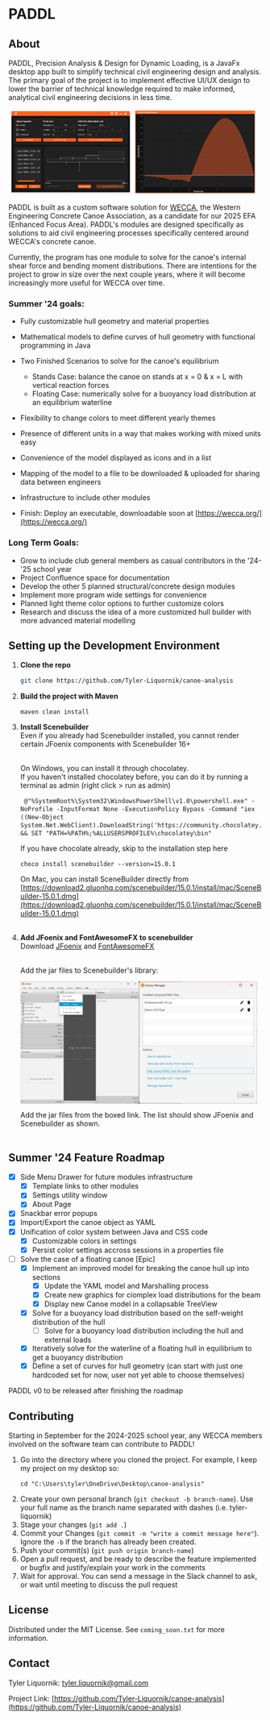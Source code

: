 # PADDL

## About
PADDL, Precision Analysis & Design for Dynamic Loading, is a JavaFx desktop app built to simplify technical civil engineering design and analysis. The primary goal of the project is to implement effective UI/UX design to lower the barrier of technical knowledge required to make informed, analytical civil engineering decisions in less time.

<div style="display: flex; flex-direction: row;">
    <img src="images/UI.png" alt="UI" style="width: 49%;" />
    <img src="images/graph.png" alt="graph" style="width: 49%;" />
</div>

PADDL is built as a custom software solution for [WECCA](https://wecca.org/), the Western Engineering Concrete Canoe Association, as a candidate for our 2025 EFA (Enhanced Focus Area). PADDL's modules are designed specifically as solutions to aid civil engineering processes specifically centered around WECCA's concrete canoe.

Currently, the program has one module to solve for the canoe's internal shear force and bending moment distributions. There are intentions for the project to grow in size over the next couple years, where it will become increasingly more useful for WECCA over time.

### Summer '24 goals:
- Fully customizable hull geometry and material properties
- Mathematical models to define curves of hull geometry with functional programming in Java
- Two Finished Scenarios to solve for the canoe's equilibrium
    - Stands Case: balance the canoe on stands at x = 0 & x = L with vertical reaction forces
    - Floating Case: numerically solve for a buoyancy load distribution at an equilibrium waterline
- Flexibility to change colors to meet different yearly themes
- Presence of different units in a way that makes working with mixed units easy
- Convenience of the model displayed as icons and in a list
- Mapping of the model to a file to be downloaded & uploaded for sharing data between engineers
- Infrastructure to include other modules

- Finish: Deploy an executable, downloadable soon at [https://wecca.org/](https://wecca.org/)

### Long Term Goals:
- Grow to include club general members as casual contributors in the '24-'25 school year
- Project Confluence space for documentation
- Develop the other 5 planned structural/concrete design modules
- Implement more program wide settings for convenience
- Planned light theme color options to further customize colors
- Research and discuss the idea of a more customized hull builder with more advanced material modelling

## Setting up the Development Environment

1. <b>Clone the repo</b>
   ```sh
   git clone https://github.com/Tyler-Liquornik/canoe-analysis
   ```
2. <b>Build the project with Maven</b>
   ```
   maven clean install
   ```
3. <b>Install Scenebuilder</b> <br/>
   Even if you already had Scenebuilder installed, you cannot render certain JFoenix components with Scenebuilder 16+ <br/> <br/>
   
   On Windows, you can install it through chocolatey. <br/>
   If you haven't installed chocolatey before, you can do it by running a terminal as admin (right click > run as admin)
   ```
    @"%SystemRoot%\System32\WindowsPowerShell\v1.0\powershell.exe" -NoProfile -InputFormat None -ExecutionPolicy Bypass -Command "iex ((New-Object System.Net.WebClient).DownloadString('https://community.chocolatey.org/install.ps1'))" && SET "PATH=%PATH%;%ALLUSERSPROFILE%\chocolatey\bin"
   ```
   If you have chocolate already, skip to the installation step here
   ```
   choco install scenebuilder --version=15.0.1
   ```
   
   On Mac, you can install SceneBuilder directly from <br/>
   [https://download2.gluonhq.com/scenebuilder/15.0.1/install/mac/SceneBuilder-15.0.1.dmg](https://download2.gluonhq.com/scenebuilder/15.0.1/install/mac/SceneBuilder-15.0.1.dmg) <br/> <br/>
    
4. <b>Add JFoenix and FontAwesomeFX to scenebuilder</b><br/>
   Download [JFoenix](https://jar-download.com/artifacts/com.jfoenix/jfoenix/9.0.10/source-code) and [FontAwesomeFX](https://jar-download.com/artifacts/de.jensd/fontawesomefx/8.2/source-code) </br> <br/>

   Add the jar files to Scenebuilder's library:

   <div style="display: flex; flex-direction: row;">
    <img src="images/settings.png" alt="UI" style="width: 49%;" />
    <img src="images/libraries.png" alt="graph" style="width: 49%;" />
   </div>

   Add the jar files from the boxed link. The list should show JFoenix and Scenebuilder as shown. </br> <br/>

## Summer '24 Feature Roadmap

- [X] Side Menu Drawer for future modules infrastructure
    - [X] Template links to other modules
    - [X] Settings utility window
    - [X] About Page
- [X] Snackbar error popups
- [X] Import/Export the canoe object as YAML
- [X] Unification of color system between Java and CSS code
  - [X] Customizable colors in settings
  - [X] Persist color settings accross sessions in a properties file
- [ ] Solve the case of a floating canoe [Epic]
  - [X] Implement an improved model for breaking the canoe hull up into sections
    - [X] Update the YAML model and Marshalling process
    - [X] Create new graphics for ciomplex load distributions for the beam
    - [X] Display new Canoe model in a collapsable TreeView
  - [X] Solve for a buoyancy load distribution based on the self-weight distribution of the hull
    - [ ] Solve for a buoyancy load distribution including the hull and external loads
  - [X] Iteratively solve for the waterline of a floating hull in equilibrium to get a buoyancy distribution
  - [X] Define a set of curves for hull geometry (can start with just one hardcoded set for now, user not yet able to choose themselves)
     
PADDL v0 to be released after finishing the roadmap
    
<!-- CONTRIBUTING -->
## Contributing
Starting in September for the 2024-2025 school year, any WECCA members involved on the software team can contribute to PADDL!

1. Go into the directory where you cloned the project. For example, I keep my project on my desktop so: <br/>
   ```
   cd "C:\Users\tyler\OneDrive\Desktop\canoe-analysis"
   ```
2. Create your own personal branch (`git checkout -b branch-name`). Use your full name as the branch name separated with dashes (i.e. tyler-liquornik)
3. Stage your changes (`git add .`)
4. Commit your Changes (`git commit -m "write a commit message here"`). Ignore the `-b` if the branch has already been created.
5. Push your commit(s) (`git push origin branch-name`)
6. Open a pull request, and be ready to describe the feature implemented or bugfix and justify/explain your work in the comments
7. Wait for approval. You can send a message in the Slack channel to ask, or wait until meeting to discuss the pull request

<!-- LICENSE -->
## License

Distributed under the MIT License. See `coming_soon.txt` for more information.

<!-- CONTACT -->
## Contact

Tyler Liquornik: tyler.liquornik@gmail.com

Project Link: [https://github.com/Tyler-Liquornik/canoe-analysis](https://github.com/Tyler-Liquornik/canoe-analysis)

<!-- MARKDOWN LINKS & IMAGES (might use later) -->
<!-- https://www.markdownguide.org/basic-syntax/#reference-style-links -->
<!-- [contributors-shield]: https://img.shields.io/github/contributors/othneildrew/Best-README-Template.svg?style=for-the-badge
[contributors-url]: https://github.com/othneildrew/Best-README-Template/graphs/contributors
[forks-shield]: https://img.shields.io/github/forks/othneildrew/Best-README-Template.svg?style=for-the-badge
[forks-url]: https://github.com/othneildrew/Best-README-Template/network/members
[stars-shield]: https://img.shields.io/github/stars/othneildrew/Best-README-Template.svg?style=for-the-badge
[stars-url]: https://github.com/othneildrew/Best-README-Template/stargazers
[issues-shield]: https://img.shields.io/github/issues/othneildrew/Best-README-Template.svg?style=for-the-badge
[issues-url]: https://github.com/othneildrew/Best-README-Template/issues
[license-shield]: https://img.shields.io/github/license/othneildrew/Best-README-Template.svg?style=for-the-badge
[license-url]: https://github.com/othneildrew/Best-README-Template/blob/master/LICENSE.txt
[linkedin-shield]: https://img.shields.io/badge/-LinkedIn-black.svg?style=for-the-badge&logo=linkedin&colorB=555
[linkedin-url]: https://linkedin.com/in/othneildrew
[product-screenshot]: images/screenshot.png -->

<!-- 
These are VM options required to run PADDL prior to implementation of burningwave to manage the Java reflection API. 
I've included these here in case burningwave has future issues, however it's possible more options are required as PADDL is built up from the time of burningwave implementation

--add-opens=java.base/java.lang.reflect=ALL-UNNAMED --add-opens=java.base/java.lang=ALL-UNNAMED --add-opens java.base/java.lang.reflect=com.jfoenix  --add-exports javafx.controls/com.sun.javafx.scene.control.behavior=com.jfoenix

-->
